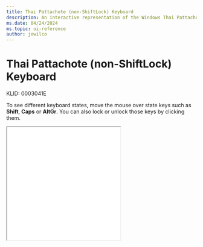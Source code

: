 ```yaml
---
title: Thai Pattachote (non-ShiftLock) Keyboard
description: An interactive representation of the Windows Thai Pattachote (non-ShiftLock) keyboard. To see different keyboard states, click or move the mouse over the state keys.
ms.date: 04/24/2024
ms.topic: ui-reference
author: jowilco
---
```


# Thai Pattachote (non-ShiftLock) Keyboard

KLID: 0003041E

To see different keyboard states, move the mouse over state keys such as **Shift**, **Caps** or **AltGr**. You can also lock or unlock those keys by clicking them.

<iframe src="kbdth3.html" height="300"></iframe>
